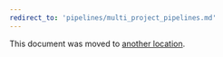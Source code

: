 ```yaml
---
redirect_to: 'pipelines/multi_project_pipelines.md'
---
```


This document was moved to [another location](pipelines/multi_project_pipelines.md).

<!-- This redirect file can be deleted after 2021-09-29. -->
<!-- Before deletion, see: https://docs.gitlab.com/ee/development/documentation/#move-or-rename-a-page -->
